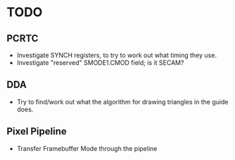 # TODO

## PCRTC

- Investigate SYNCH registers, to try to work out what timing they use.
- Investigate "reserved" SMODE1.CMOD field; is it SECAM?

## DDA

- Try to find/work out what the algorithm for drawing triangles in the guide does.

## Pixel Pipeline

- Transfer Framebuffer Mode through the pipeline
